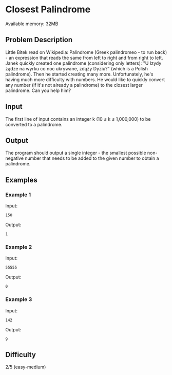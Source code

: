 # Closest Palindrome

Available memory: 32MB

## Problem Description

Little Bitek read on Wikipedia: Palindrome (Greek palindromeo - to run back) - an expression that reads the same from left to right and from right to left. Janek quickly created one palindrome (considering only letters): "U Izydy żądze na wyrku co noc ukrywane, zdąży Dyziu?" (which is a Polish palindrome). Then he started creating many more. Unfortunately, he's having much more difficulty with numbers. He would like to quickly convert any number (if it's not already a palindrome) to the closest larger palindrome. Can you help him?

## Input

The first line of input contains an integer k (10 ≤ k ≤ 1,000,000) to be converted to a palindrome.

## Output

The program should output a single integer - the smallest possible non-negative number that needs to be added to the given number to obtain a palindrome.

## Examples

### Example 1

Input:
```
150
```

Output:
```
1
```

### Example 2

Input:
```
55555
```

Output:
```
0
```

### Example 3

Input:
```
142
```

Output:
```
9
```

## Difficulty
2/5 (easy-medium)